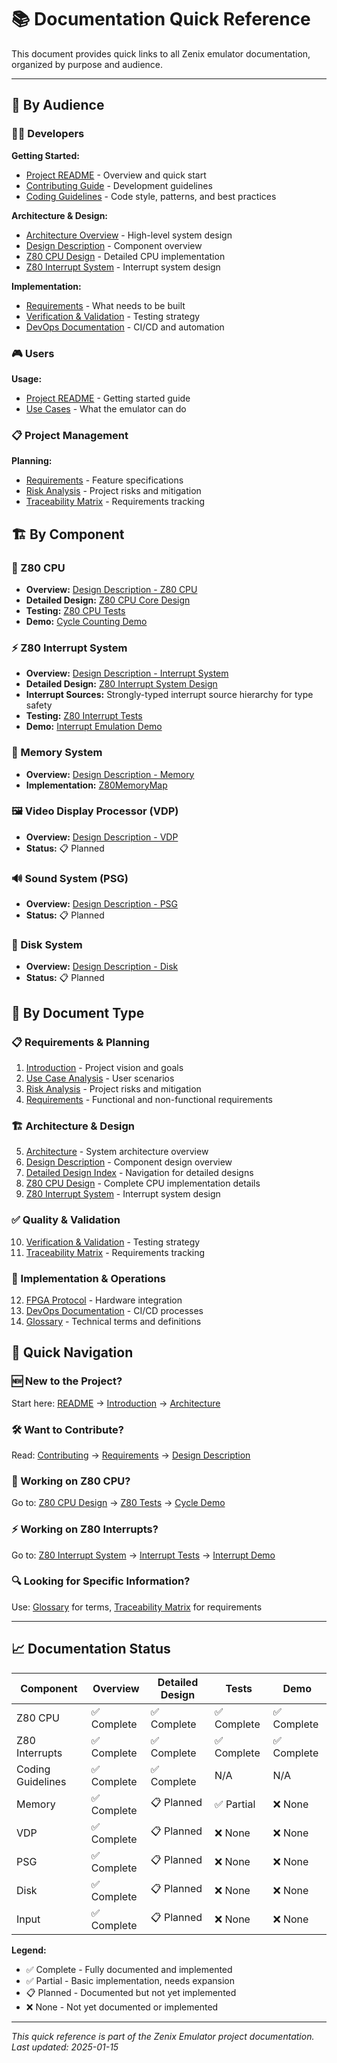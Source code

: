 # 📚 Documentation Quick Reference

This document provides quick links to all Zenix emulator documentation, organized by purpose and audience.

---

## 🎯 By Audience

### 👨‍💻 Developers

**Getting Started:**
- [Project README](../README.md) - Overview and quick start
- [Contributing Guide](../CONTRIBUTING.md) - Development guidelines
- [Coding Guidelines](coding-guidelines.md) - Code style, patterns, and best practices

**Architecture & Design:**
- [Architecture Overview](project/05_architecture.md) - High-level system design
- [Design Description](project/06_design_description.md) - Component overview
- [Z80 CPU Design](design/Core/Z80Cpu.md) - Detailed CPU implementation
- [Z80 Interrupt System](design/Core/Z80InterruptSystem.md) - Interrupt system design

**Implementation:**
- [Requirements](project/04_requirements.md) - What needs to be built
- [Verification & Validation](project/07_verification_validation.md) - Testing strategy
- [DevOps Documentation](devops.md) - CI/CD and automation

### 🎮 Users

**Usage:**
- [Project README](../README.md) - Getting started guide
- [Use Cases](project/02_usecase_analysis.md) - What the emulator can do

### 📋 Project Management

**Planning:**
- [Requirements](project/04_requirements.md) - Feature specifications
- [Risk Analysis](project/03_risk_analysis.md) - Project risks and mitigation
- [Traceability Matrix](project/08_traceability_matrix.md) - Requirements tracking

## 🏗️ By Component

### 🧮 Z80 CPU
- **Overview:** [Design Description - Z80 CPU](project/06_design_description.md#🧮-z80-cpu)
- **Detailed Design:** [Z80 CPU Core Design](design/Core/Z80Cpu.md)
- **Testing:** [Z80 CPU Tests](../tests/Core.Tests/Z80CpuTests.cs)
- **Demo:** [Cycle Counting Demo](../Demos/CycleCountingDemo.cs)

### ⚡ Z80 Interrupt System
- **Overview:** [Design Description - Interrupt System](project/06_design_description.md#⚡-z80-interrupt-system)
- **Detailed Design:** [Z80 Interrupt System Design](design/Core/Z80InterruptSystem.md)
- **Interrupt Sources:** Strongly-typed interrupt source hierarchy for type safety
- **Testing:** [Z80 Interrupt Tests](../tests/Core.Tests/Z80InterruptTests.cs)
- **Demo:** [Interrupt Emulation Demo](../Demos/InterruptEmulationDemo.cs)

### 🧠 Memory System
- **Overview:** [Design Description - Memory](project/06_design_description.md#🧠-memory-and-slot-mapper)
- **Implementation:** [Z80MemoryMap](../src/Core/Z80MemoryMap.cs)

### 🖼️ Video Display Processor (VDP)
- **Overview:** [Design Description - VDP](project/06_design_description.md#🖼-vdp-video-display-processor)
- **Status:** 📋 Planned

### 🔊 Sound System (PSG)
- **Overview:** [Design Description - PSG](project/06_design_description.md#🔊-psg-sound-generator)
- **Status:** 📋 Planned

### 💾 Disk System
- **Overview:** [Design Description - Disk](project/06_design_description.md#💾-disk-system)
- **Status:** 📋 Planned

## 📝 By Document Type

### 📋 Requirements & Planning
1. [Introduction](project/01_introduction.md) - Project vision and goals
2. [Use Case Analysis](project/02_usecase_analysis.md) - User scenarios
3. [Risk Analysis](project/03_risk_analysis.md) - Project risks and mitigation
4. [Requirements](project/04_requirements.md) - Functional and non-functional requirements

### 🏗️ Architecture & Design
5. [Architecture](project/05_architecture.md) - System architecture overview
6. [Design Description](project/06_design_description.md) - Component design overview
7. [Detailed Design Index](design/README.md) - Navigation for detailed designs
8. [Z80 CPU Design](design/Core/Z80Cpu.md) - Complete CPU implementation details
9. [Z80 Interrupt System](design/Core/Z80InterruptSystem.md) - Interrupt system design

### ✅ Quality & Validation
10. [Verification & Validation](project/07_verification_validation.md) - Testing strategy
11. [Traceability Matrix](project/08_traceability_matrix.md) - Requirements tracking

### 🔧 Implementation & Operations
12. [FPGA Protocol](project/09_fpga_protocol.md) - Hardware integration
13. [DevOps Documentation](devops.md) - CI/CD processes
14. [Glossary](project/10_glossary.md) - Technical terms and definitions

## 🚀 Quick Navigation

### 🆕 New to the Project?
Start here: [README](../README.md) → [Introduction](project/01_introduction.md) → [Architecture](project/05_architecture.md)

### 🛠️ Want to Contribute?
Read: [Contributing](../CONTRIBUTING.md) → [Requirements](project/04_requirements.md) → [Design Description](project/06_design_description.md)

### 🧮 Working on Z80 CPU?
Go to: [Z80 CPU Design](design/Core/Z80Cpu.md) → [Z80 Tests](../tests/Core.Tests/Z80CpuTests.cs) → [Cycle Demo](../Demos/CycleCountingDemo.cs)

### ⚡ Working on Z80 Interrupts?
Go to: [Z80 Interrupt System](design/Core/Z80InterruptSystem.md) → [Interrupt Tests](../tests/Core.Tests/Z80InterruptTests.cs) → [Interrupt Demo](../Demos/InterruptEmulationDemo.cs)

### 🔍 Looking for Specific Information?
Use: [Glossary](project/10_glossary.md) for terms, [Traceability Matrix](project/08_traceability_matrix.md) for requirements

---

## 📈 Documentation Status

| Component | Overview | Detailed Design | Tests | Demo |
|-----------|----------|-----------------|-------|------|
| Z80 CPU | ✅ Complete | ✅ Complete | ✅ Complete | ✅ Complete |
| Z80 Interrupts | ✅ Complete | ✅ Complete | ✅ Complete | ✅ Complete |
| Coding Guidelines | ✅ Complete | ✅ Complete | N/A | N/A |
| Memory | ✅ Complete | 📋 Planned | ✅ Partial | ❌ None |
| VDP | ✅ Complete | 📋 Planned | ❌ None | ❌ None |
| PSG | ✅ Complete | 📋 Planned | ❌ None | ❌ None |
| Disk | ✅ Complete | 📋 Planned | ❌ None | ❌ None |
| Input | ✅ Complete | 📋 Planned | ❌ None | ❌ None |

**Legend:**
- ✅ Complete - Fully documented and implemented
- ✅ Partial - Basic implementation, needs expansion  
- 📋 Planned - Documented but not yet implemented
- ❌ None - Not yet documented or implemented

---

*This quick reference is part of the Zenix Emulator project documentation. Last updated: 2025-01-15*
